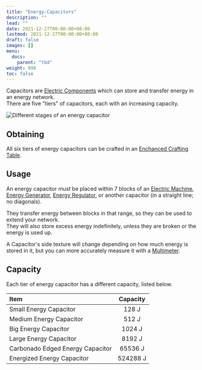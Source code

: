 ```yaml
---
title: "Energy-Capacitors"
description: ""
lead: ""
date: 2021-12-27T00:00:00+08:00
lastmod: 2021-12-27T00:00:00+08:00
draft: false
images: []
menu: 
  docs:
    parent: "tbd"
weight: 999
toc: false
---
```


Capacitors are [Electric Components](/docs/slimefun/electric-machines) which can store and transfer energy in an energy network.  
There are five "tiers" of capacitors, each with an increasing capacity.

<img src="/slimefun-images/item-capacitor.gif" alt="Different stages of an energy capacitor">

## Obtaining

All six tiers of energy capacitors can be crafted in an [Enchanced Crafting Table](/docs/slimefun/enhanced-crafting-table).

## Usage

An energy capacitor must be placed within 7 blocks of an [Electric Machine](/docs/slimefun/electric-machines#machines), [Energy Generator](/docs/slimefun/electric-machines#energy-generation), [Energy Regulator](/docs/slimefun/energy-regulator), or another capacitor (in a straight line; no diagonals).

They transfer energy between blocks in that range, so they can be used to extend your network.  
They will also store excess energy indefinitely, unless they are broken or the energy is used up.

A Capacitor's side texture will change depending on how much energy is stored in it, but you can more accurately measure it with a [Multimeter](/docs/slimefun/technical-gadgets#multimeter).

## Capacity

Each tier of energy capacitor has a different capacity, listed below.

| Item                             | Capacity |
| :------------------------------- | :------: |
| Small Energy Capacitor           | 128 J    |
| Medium Energy Capacitor          | 512 J    |
| Big Energy Capacitor             | 1024 J   |
| Large Energy Capacitor           | 8192 J   |
| Carbonado Edged Energy Capacitor | 65536 J  |
| Energized Energy Capacitor       | 524288 J |

